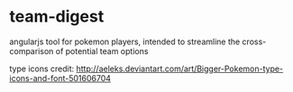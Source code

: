 # team-digest
angularjs tool for pokemon players, intended to streamline the cross-comparison of potential team options

type icons credit: http://aeleks.deviantart.com/art/Bigger-Pokemon-type-icons-and-font-501606704